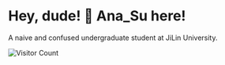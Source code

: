 # Hey, dude! 👋 Ana_Su here!
A naive and confused undergraduate student at JiLin University.

![Visitor Count](https://profile-counter.glitch.me/AnaSuuuu/count.svg)


